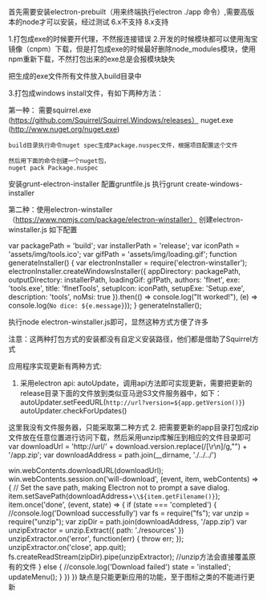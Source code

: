 首先需要安装electron-prebuilt（用来终端执行electron ./app 命令）,需要高版本的node才可以安装，经过测试 6.x不支持 8.x支持

1.打包成exe的时候要开代理，不然报连接错误
2.开发的时候模块都可以使用淘宝镜像（cnpm）下载，但是打包成exe的时候最好删除node_modules模块，使用npm重新下载，不然打包出来的exe总是会报模块缺失

把生成的exe文件所有文件放入build目录中

3.打包成windows install文件，有如下两种方法：

第一种：
需要squirrel.exe (https://github.com/Squirrel/Squirrel.Windows/releases）
    nuget.exe (http://www.nuget.org/nuget.exe)

    build目录执行命令nuget spec生成Package.nuspec文件，根据项目配置这个文件

    然后用下面的命令创建一个nuget包，
    nuget pack Package.nuspec

安装grunt-electron-installer
配置gruntfile.js
执行grunt create-windows-installer

第二种：使用electron-winstaller （https://www.npmjs.com/package/electron-winstaller）
创建electron-winstaller.js 如下配置

var packagePath = 'build';
var installerPath = 'release';
var iconPath = 'assets/img/tools.ico';
var gifPath = 'assets/img/loading.gif';
function generateInstaller() {
    var electronInstaller = require('electron-winstaller');
    electronInstaller.createWindowsInstaller({
        appDirectory: packagePath,
        outputDirectory: installerPath,
        loadingGif: gifPath,
        authors: 'flnet',
        exe: 'tools.exe',
        title: 'flnetTools',
        setupIcon: iconPath,
        setupExe: 'Setup.exe',
        description: 'tools',
        noMsi: true
    }).then(() => console.log("It worked!"), (e) => console.log(`No dice: ${e.message}`));
}
generateInstaller();


执行node electron-winstaller.js即可，显然这种方式方便了许多


注意：这两种打包方式的安装都没有自定义安装路径，他们都是借助了Squirrel方式

应用程序实现更新有两种方式:
1. 采用electron api: autoUpdate，调用api方法即可实现更新，需要把更新的release目录下面的文件放到类似亚马逊S3文件服务器中，如下：
autoUpdater.setFeedURL(`http://url?version=${app.getVersion()}`)
autoUpdater.checkForUpdates()

这里我没有文件服务器，只能采取第二种方式
2. 把需要更新的app目录打包成zip文件放在任意位置进行访问下载，然后采用unzip库解压到相应的文件目录即可
var downloadUrl = 'http://url/' + download.version.replace(/[\r\n]/g,"") + '\/app.zip';
var downloadAddress = path.join(__dirname, './../../')

win.webContents.downloadURL(downloadUrl);
win.webContents.session.on('will-download', (event, item, webContents) => {
  // Set the save path, making Electron not to prompt a save dialog.
  item.setSavePath(downloadAddress+`\\${item.getFilename()}`);
  item.once('done', (event, state) => {
    if (state === 'completed') {
      //console.log('Download successfully')
      var fs = require("fs");
      var unzip = require("unzip");
      var zipDir = path.join(downloadAddress, '/app.zip')
      var unzipExtractor = unzip.Extract({ path: './resources' })
      unzipExtractor.on('error', function(err) {
        throw err;
      });
      unzipExtractor.on('close', app.quit);
      fs.createReadStream(zipDir).pipe(unzipExtractor); //unzip方法会直接覆盖原有的文件
    } else {
      //console.log('Download failed')
      state = 'installed';
      updateMenu();
    }
  })
})
缺点是只能更新应用的功能，至于图标之类的不能进行更新
